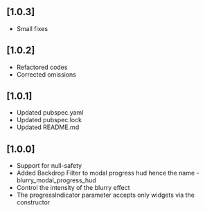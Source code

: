 ## [1.0.3]
* Small fixes

## [1.0.2]
* Refactored codes
* Corrected omissions

## [1.0.1]
* Updated pubspec.yaml
* Updated pubspec.lock
* Updated README.md

## [1.0.0]
* Support for null-safety
* Added Backdrop Filter to modal progress hud hence the name - blurry_modal_progress_hud
* Control the intensity of the blurry effect
* The progressIndicator parameter accepts only widgets via the constructor